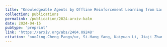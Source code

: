 ```yaml
---
title: "Knowledgeable Agents by Offline Reinforcement Learning from Large Language Model Rollouts"
collection: publications
permalink: /publication/2024-arxiv-kalm
date: 2024-04-15
pubtype: 'preprint'
link: 'https://arxiv.org/abs/2404.09248'
citation: "<u>Jing-Cheng Pang</u>, Si-Hang Yang, Kaiyuan Li, Jiaji Zhang, Xiong-Hui Chen, Nan Tang and Yang Yu. <i> Knowledgeable Agents by Offline Reinforcement Learning from Large Language Model Rollouts. </i>CoRR abs/2404.09248, 2024."
---
```

